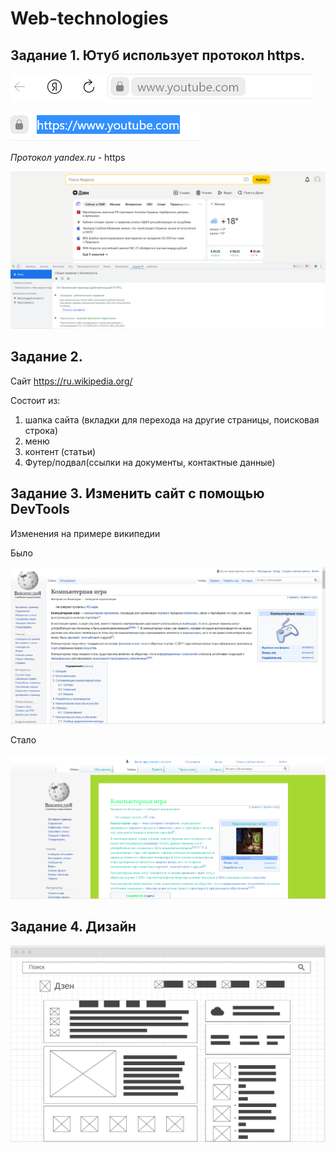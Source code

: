 # Web-technologies
## **Задание 1.** Ютуб использует протокол https. 

![Задание 1. Замок](/1%D1%81%D0%B5%D0%BC/img/1_protocol1_.PNG)



![Задание 1. протокол](/1%D1%81%D0%B5%D0%BC/img/1_protocol2.PNG)

*Протокол yandex.ru* - https

![Задание 1. протокол](/1%D1%81%D0%B5%D0%BC/img/5.PNG)

## **Задание 2.** 
Сайт https://ru.wikipedia.org/

Состоит из:
1. шапка сайта (вкладки для перехода на другие страницы, поисковая строка)
2. меню
3. контент (статьи)
4. Футер/подвал(ссылки на документы, контактные данные) 


## **Задание 3.** Изменить сайт с помощью DevTools

Изменения на примере википедии 

Было 

![Было](/1%D1%81%D0%B5%D0%BC/img/3_before.PNG)

Стало

![Стало](/1%D1%81%D0%B5%D0%BC/img/3_after.PNG)

## **Задание 4.** Дизайн
![Дизайн](/1%D1%81%D0%B5%D0%BC/img/4_proto.PNG)
